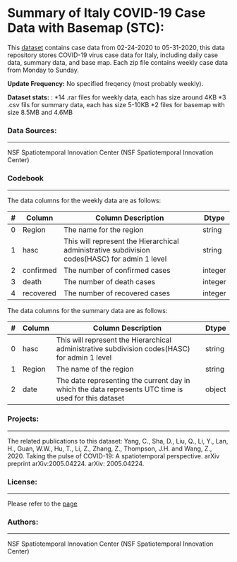 # Summary of Italy COVID-19 Case Data with Basemap (STC):
This [dataset](https://dataverse.harvard.edu/dataset.xhtml?persistentId=doi:10.7910/DVN/4Z8ZKI) contains case data from 02-24-2020 to 05-31-2020, this data repository stores COVID-19 virus case data for Italy, including daily case data, summary data, and base map. Each zip file contains weekly case data from Monday to Sunday.

**Update Frequency:** No specified freqency (most probably weekly).

**Dataset stats:** :
*14 .rar files for weekly data, each has size around 4KB
*3 .csv fils for summary data, each has size 5-10KB
*2 files for basemap with size 8.5MB and 4.6MB




### Data Sources:
--------
NSF Spatiotemporal Innovation Center (NSF Spatiotemporal Innovation Center)

### Codebook
--------------
The data columns for the weekly data are as follows:

| #  | Column           |    Column Description             | Dtype    |
|---  |------           |    --------------                 | -----    |
| 0   |Region           |    The name for the region         | string   |
| 1   |hasc             |    This will represent the Hierarchical administrative subdivision codes(HASC) for admin 1 level | string   |
| 2   |confirmed        |    The number of confirmed cases  |integer   |
| 3   |death            |    The number of death cases       |integer   |
| 4   |recovered        |    The number of recovered cases     |integer   |

The data columns for the summary data are as follows:

| #  | Column           |    Column Description             | Dtype    |
|---  |------           |    --------------                 | -----    |
| 0   |hasc             |     This will represent the Hierarchical administrative subdivision codes(HASC) for admin 1 level | string   |
| 1   |Region            |    The name of the region          |string   |
| 2   |date             |   The date representing the current day in which the data represents UTC time is used for this dataset|object    |


### Projects:
-------------
The related publications to this dataset:
Yang, C., Sha, D., Liu, Q., Li, Y., Lan, H., Guan, W.W., Hu, T., Li, Z., Zhang, Z., Thompson, J.H. and Wang, Z., 2020. Taking the pulse of COVID-19: A spatiotemporal perspective. arXiv preprint arXiv:2005.04224. arXiv: 2005.04224.
### License:
-------------
Please refer to the [page](https://dataverse.harvard.edu/dataset.xhtml?persistentId=doi:10.7910/DVN/4Z8ZKI&version=3.0)

### Authors:
-------------
NSF Spatiotemporal Innovation Center (NSF Spatiotemporal Innovation Center)
